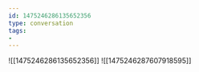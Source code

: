 ```yaml
---
id: 1475246286135652356
type: conversation
tags:
- 
---
```

![[1475246286135652356]]
![[1475246287607918595]]


